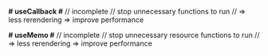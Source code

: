 **# useCallback #** // incomplete
//  stop unnecessary functions to run
//      => less rerendering => improve performance

**# useMemo #** // incomplete
//  stop unnecessary resource functions to run
//      => less rerendering => improve performance




